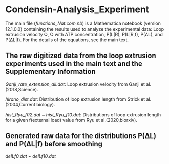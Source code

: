 # Condensin-Analysis_Experiment
The main file (*functions_Nat.com.nb*) is a Mathematica notebook (version 12.1.0.0) containing the results used to analyze the experimental data: Loop extrusion velocity Ω, Ω with ATP concentration,  P(L|R), P(L|R,f), P(ΔL), and P(ΔL|f). For the details of the equations, see the main text. 

## The raw digitized data from the loop extrusion experiments used in the main text and the Supplementary Information  

*Ganji_rate_extension_all.dat*: Loop extrusion velocity from Ganji et al.(2018,Science). 

*hirano_dist.dat*: Distribution of loop extrusion length from Strick et al. (2004,Current biology).

*hist_Ryu_f02.dat* ~ *hist_Ryu_f10.dat*: Distributions of loop extrusion length for a given f(external load) value from Ryu et al.(2020,biorxiv).

## Generated raw data for the distributions P(ΔL) and P(ΔL|f) before smoothing   

*delLf0.dat* ~ *delLf10.dat* 
